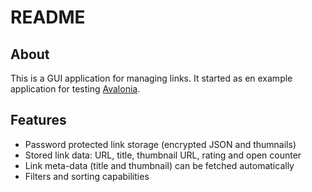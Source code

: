 # README

## About

This is a GUI application for managing links. It started as en example application for testing [Avalonia](https://avaloniaui.net/).

## Features

* Password protected link storage (encrypted JSON and thumnails)
* Stored link data: URL, title, thumbnail URL, rating and open counter
* Link meta-data (title and thumbnail) can be fetched automatically
* Filters and sorting capabilities
